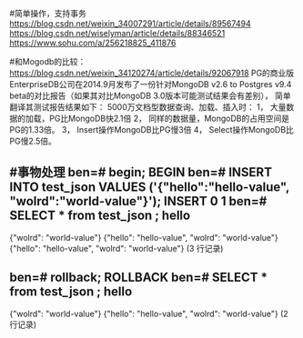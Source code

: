 #简单操作，支持事务
https://blog.csdn.net/weixin_34007291/article/details/89567494
https://blog.csdn.net/wiselyman/article/details/88346521
https://www.sohu.com/a/256218825_411876


#和Mogodb的比较：
https://blog.csdn.net/weixin_34120274/article/details/92067918
PG的商业版EnterpriseDB公司在2014.9月发布了一份针对MongoDB v2.6 to Postgres v9.4 beta的对比报告（如果其对比MongoDB 3.0版本可能测试结果会有差别）， 简单翻译其测试报告结果如下：
5000万文档型数据查询、加载、插入时：
1，  大量数据的加载，PG比MongoDB快2.1倍
2，  同样的数据量，MongoDB的占用空间是PG的1.33倍。
3，  Insert操作MongoDB比PG慢3倍
4，  Select操作MongoDB比PG慢2.5倍。


#事物处理
ben=# begin;
BEGIN
ben=# INSERT INTO test_json VALUES ('{"hello":"hello-value", "wolrd":"world-value"}');
INSERT 0 1
ben=#  SELECT * from test_json ;
                      hello
--------------------------------------------------
 {"wolrd": "world-value"}
 {"hello": "hello-value", "wolrd": "world-value"}
 {"hello": "hello-value", "wolrd": "world-value"}
(3 行记录)


ben=# rollback;
ROLLBACK
ben=#  SELECT * from test_json ;
                      hello
--------------------------------------------------
 {"wolrd": "world-value"}
 {"hello": "hello-value", "wolrd": "world-value"}
(2 行记录)
